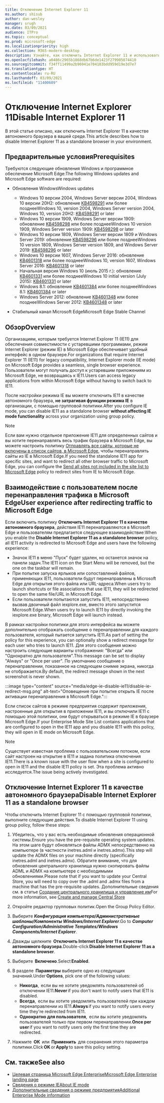 ```yaml
---
title: Отключение Internet Explorer 11
ms.author: shisub
author: dan-wesley
manager: srugh
ms.date: 03/09/2021
audience: ITPro
ms.topic: conceptual
ms.prod: microsoft-edge
ms.localizationpriority: high
ms.collection: M365-modern-desktop
description: Узнайте, как отключить Internet Explorer 11 и использовать режим Internet Explorer в Microsoft Edge.
ms.openlocfilehash: a0486c2965b1868db67b6de1423f279905074410
ms.sourcegitcommit: f34ff11499a2b96941e704103bdd959d19e3d7e7
ms.translationtype: HT
ms.contentlocale: ru-RU
ms.lasthandoff: 03/09/2021
ms.locfileid: "11400609"
---
```

# <a name="disable-internet-explorer-11"></a><span data-ttu-id="4da29-103">Отключение Internet Explorer 11</span><span class="sxs-lookup"><span data-stu-id="4da29-103">Disable Internet Explorer 11</span></span>

<span data-ttu-id="4da29-104">В этой статье описано, как отключить Internet Explorer 11 в качестве автономного браузера в вашей среде.</span><span class="sxs-lookup"><span data-stu-id="4da29-104">This article describes how to disable Internet Explorer 11 as a standalone browser in your environment.</span></span>

## <a name="prerequisites"></a><span data-ttu-id="4da29-105">Предварительные условия</span><span class="sxs-lookup"><span data-stu-id="4da29-105">Prerequisites</span></span>

<span data-ttu-id="4da29-106">Требуются следующие обновления Windows и программное обеспечение Microsoft Edge:</span><span class="sxs-lookup"><span data-stu-id="4da29-106">The following Windows updates and Microsoft Edge software are required:</span></span>

- <span data-ttu-id="4da29-107">Обновления Windows</span><span class="sxs-lookup"><span data-stu-id="4da29-107">Windows updates</span></span>

  - <span data-ttu-id="4da29-108">Windows 10 версии 2004, Windows Server версии 2004, Windows 10 версии 20H2: обновление [KB4598291](https://support.microsoft.com/topic/february-2-2021-kb4598291-os-builds-19041-789-and-19042-789-preview-6a766199-a4f1-616e-1f5c-58bdc3ca5e3b) или более позднее</span><span class="sxs-lookup"><span data-stu-id="4da29-108">Windows 10, version 2004, Windows Server version 2004, Windows 10, version 20H2: [KB4598291](https://support.microsoft.com/topic/february-2-2021-kb4598291-os-builds-19041-789-and-19042-789-preview-6a766199-a4f1-616e-1f5c-58bdc3ca5e3b) or later</span></span>
  - <span data-ttu-id="4da29-109">Windows 10 версии 1909, Windows Server версии 1909: обновление [KB4598298](https://support.microsoft.com/topic/january-21-2021-kb4598298-os-build-18363-1350-preview-02dfd9ba-91a2-1b82-dede-42f288c02511) или более позднее</span><span class="sxs-lookup"><span data-stu-id="4da29-109">Windows 10 version 1909, Windows Server version 1909: [KB4598298](https://support.microsoft.com/topic/january-21-2021-kb4598298-os-build-18363-1350-preview-02dfd9ba-91a2-1b82-dede-42f288c02511) or later</span></span>
  - <span data-ttu-id="4da29-110">Windows 10 версии 1809, Windows Server версии 1809 и Windows Server 2019: обновление [KB4598296](https://support.microsoft.com/topic/january-21-2021-kb4598296-os-build-17763-1728-preview-4c0931ff-45b7-ff59-5e00-c03b5afb363d) или более позднее</span><span class="sxs-lookup"><span data-stu-id="4da29-110">Windows 10 version 1809, Windows Server version 1809, and Windows Server 2019: [KB4598296](https://support.microsoft.com/topic/january-21-2021-kb4598296-os-build-17763-1728-preview-4c0931ff-45b7-ff59-5e00-c03b5afb363d) or later</span></span>
  - <span data-ttu-id="4da29-111">Windows 10 версии 1607, Windows Server 2016: обновление [KB4601318](https://support.microsoft.com/topic/february-9-2021-kb4601318-os-build-14393-4225-c5e3de6c-e3e6-ffb5-6197-48b9ce16446e) или более позднее</span><span class="sxs-lookup"><span data-stu-id="4da29-111">Windows 10, version 1607, Windows Server 2016: [KB4601318](https://support.microsoft.com/topic/february-9-2021-kb4601318-os-build-14393-4225-c5e3de6c-e3e6-ffb5-6197-48b9ce16446e) or later</span></span>
   - <span data-ttu-id="4da29-112">Начальная версия Windows 10 (июль 2015 г.): обновление [KB4601331](https://support.microsoft.com/office/february-9-2021%e2%80%94kb4601331-os-build-10240-18842-6227d078-fef3-8d67-27e0-1882e6cb79ff?ui=en-US&rs=en-US&ad=US) или более позднее</span><span class="sxs-lookup"><span data-stu-id="4da29-112">Windows 10 initial version (July 2015): [KB4601331](https://support.microsoft.com/office/february-9-2021%e2%80%94kb4601331-os-build-10240-18842-6227d078-fef3-8d67-27e0-1882e6cb79ff?ui=en-US&rs=en-US&ad=US) or later</span></span>
  - <span data-ttu-id="4da29-113">Windows 8.1: обновление [KB4601384](https://support.microsoft.com/topic/february-9-2021-kb4601384-monthly-rollup-16bdbb75-dd4b-2910-abc5-7891c9756b96) или более позднее</span><span class="sxs-lookup"><span data-stu-id="4da29-113">Windows 8.1: [KB4601384](https://support.microsoft.com/topic/february-9-2021-kb4601384-monthly-rollup-16bdbb75-dd4b-2910-abc5-7891c9756b96) or later</span></span>
  - <span data-ttu-id="4da29-114">Windows Server 2012: обновление [KB4601348](https://support.microsoft.com/topic/february-9-2021-kb4601348-monthly-rollup-2c338c0c-73d6-fb80-cc91-f1a86e80db0c) или более позднее</span><span class="sxs-lookup"><span data-stu-id="4da29-114">Windows Server 2012: [KB4601348](https://support.microsoft.com/topic/february-9-2021-kb4601348-monthly-rollup-2c338c0c-73d6-fb80-cc91-f1a86e80db0c) or later</span></span>
  
- <span data-ttu-id="4da29-115">Стабильный канал Microsoft Edge</span><span class="sxs-lookup"><span data-stu-id="4da29-115">Microsoft Edge Stable Channel</span></span>


## <a name="overview"></a><span data-ttu-id="4da29-116">Обзор</span><span class="sxs-lookup"><span data-stu-id="4da29-116">Overview</span></span>

<span data-ttu-id="4da29-117">Организациям, которым требуется Internet Explorer 11 (IE11) для обеспечения совместимости с устаревшими программами, режим Internet Explorer (режим IE) в Microsoft Edge обеспечивает удобный интерфейс в одном браузере.</span><span class="sxs-lookup"><span data-stu-id="4da29-117">For organizations that require Internet Explorer 11 (IE11) for legacy compatibility, Internet Explorer mode (IE mode) on Microsoft Edge provides a seamless, single browser experience.</span></span> <span data-ttu-id="4da29-118">Пользователи могут получать доступ к устаревшим приложениям из Microsoft Edge, не возвращаясь к IE11.</span><span class="sxs-lookup"><span data-stu-id="4da29-118">Users can access legacy applications from within Microsoft Edge without having to switch back to IE11.</span></span>

<span data-ttu-id="4da29-119">После настройки режима IE вы можете отключить IE11 в качестве автономного браузера, **не затрагивая функции режима IE** в организации, с помощью групповой политики.</span><span class="sxs-lookup"><span data-stu-id="4da29-119">After you configure IE mode, you can disable IE11 as a standalone browser **without affecting IE mode functionality** across your organization using group policy.</span></span>

> [!NOTE]
> <span data-ttu-id="4da29-120">Если вам нужно отдельное приложение IE11 для определенных сайтов и вы хотите перенаправлять весь трафик браузера в Microsoft Edge, вы можете настроить политику [Отправлять все сайты, которые не включены в список сайтов, в Microsoft Edge](https://docs.microsoft.com/deployedge/edge-ie-mode-policies#redirect-sites-from-ie-to-microsoft-edge), чтобы перенаправлять сайты из IE в Microsoft Edge.</span><span class="sxs-lookup"><span data-stu-id="4da29-120">If you need the standalone IE11 app for specific sites, and want to redirect all other browser traffic to Microsoft Edge, you can configure the [Send all sites not included in the site list to Microsoft Edge](https://docs.microsoft.com/deployedge/edge-ie-mode-policies#redirect-sites-from-ie-to-microsoft-edge) policy to redirect sites from IE to Microsoft Edge.</span></span>

## <a name="user-experience-after-redirecting-traffic-to-microsoft-edge"></a><span data-ttu-id="4da29-121">Взаимодействие с пользователем после перенаправления трафика в Microsoft Edge</span><span class="sxs-lookup"><span data-stu-id="4da29-121">User experience after redirecting traffic to Microsoft Edge</span></span>

<span data-ttu-id="4da29-122">Если включить политику **Отключить Internet Explorer 11 в качестве автономного браузера**, действия IE11 перенаправляются в Microsoft Edge и пользователям предлагается следующее взаимодействие:</span><span class="sxs-lookup"><span data-stu-id="4da29-122">When you enable the **Disable Internet Explorer 11 as a standalone browser** policy, all IE11 activity is redirected to Microsoft Edge and users have the following experience:</span></span>

- <span data-ttu-id="4da29-123">Значок IE11 в меню "Пуск" будет удален, но останется значок на панели задач.</span><span class="sxs-lookup"><span data-stu-id="4da29-123">The IE11 icon on the Start Menu will be removed, but the one on the taskbar will remain.</span></span>
- <span data-ttu-id="4da29-124">При попытке запуска ярлыков или сопоставлений файлов, применяющих IE11, пользователи будут перенаправлены в Microsoft Edge для открытия этого файла или URL-адреса.</span><span class="sxs-lookup"><span data-stu-id="4da29-124">When users try to launch shortcuts or file associations that use IE11, they will be redirected to open the same file/URL in Microsoft Edge.</span></span>
- <span data-ttu-id="4da29-125">Если пользователи попытаются запустить IE11, непосредственно вызвав двоичный файл iexplore.exe, вместо этого запустится Microsoft Edge.</span><span class="sxs-lookup"><span data-stu-id="4da29-125">When users try to launch IE11 by directly invoking the iexplore.exe binary, Microsoft Edge will launch instead.</span></span>

<span data-ttu-id="4da29-126">В рамках настройки политики для этого интерфейса вы можете дополнительно отображать сообщение о перенаправлении для каждого пользователя, который пытается запустить IE11.</span><span class="sxs-lookup"><span data-stu-id="4da29-126">As part of setting the policy for this experience, you can optionally show a redirect message for each user who tries to launch IE11.</span></span> <span data-ttu-id="4da29-127">Для этого сообщения можно настроить следующие варианты отображения: "Всегда" или "Однократно для пользователя".</span><span class="sxs-lookup"><span data-stu-id="4da29-127">This message can be set to display "Always" or "Once per user".</span></span> <span data-ttu-id="4da29-128">По умолчанию сообщение о перенаправлении, показанное на следующем снимке экрана, никогда не отображается.</span><span class="sxs-lookup"><span data-stu-id="4da29-128">By default, the redirect message shown in the next screenshot is never shown.</span></span>

:::image type="content" source="media/edge-ie-disable-ie11/disable-ie-redirect-msg.png" alt-text="Оповещение при попытке открыть IE после активации перенаправления в Microsoft Edge.":::

<span data-ttu-id="4da29-130">Если список сайтов в режиме предприятия содержит приложения, настроенные для открытия в приложении IE11, и вы отключили IE11 с помощью этой политики, они будут открываться в режиме IE в браузере Microsoft Edge.</span><span class="sxs-lookup"><span data-stu-id="4da29-130">If your Enterprise Mode Site List contains applications that are configured to open in the IE11 app and you disable IE11 with this policy, they will open in IE mode on Microsoft Edge.</span></span>
> [!NOTE]
> <span data-ttu-id="4da29-131">Существует известная проблема с пользовательским потоком, если сайт настроен на открытие в IE11 и задана политика отключения IE11.</span><span class="sxs-lookup"><span data-stu-id="4da29-131">There is a known issue with the user flow when a site is configured to open in IE11 and the disable IE11 policy is set.</span></span> <span data-ttu-id="4da29-132">Эта проблема активно исследуется.</span><span class="sxs-lookup"><span data-stu-id="4da29-132">The issue being actively investigated.</span></span>

## <a name="disable-internet-explorer-11-as-a-standalone-browser"></a><span data-ttu-id="4da29-133">Отключение Internet Explorer 11 в качестве автономного браузера</span><span class="sxs-lookup"><span data-stu-id="4da29-133">Disable Internet Explorer 11 as a standalone browser</span></span>

<span data-ttu-id="4da29-134">Чтобы отключить Internet Explorer 11 с помощью групповой политики, выполните следующие действия.</span><span class="sxs-lookup"><span data-stu-id="4da29-134">To disable Internet Explorer 11 using group policy, follow these steps:</span></span>

1. <span data-ttu-id="4da29-135">Убедитесь, что у вас есть необходимые обновления операционной системы.</span><span class="sxs-lookup"><span data-stu-id="4da29-135">Ensure you have the pre-requisite operating system updates.</span></span> <span data-ttu-id="4da29-136">На этом шаге будут обновляться файлы ADMX непосредственно на компьютере (в частности inetres.adml и inetres.admx).</span><span class="sxs-lookup"><span data-stu-id="4da29-136">This step will update the ADMX files on your machine directly (specifically inetres.adml and inetres.admx).</span></span> <span data-ttu-id="4da29-137">Обратите внимание, что для обновления центрального хранилища нужно скопировать файлы ADML и ADMX на компьютере с необходимыми обновлениями.</span><span class="sxs-lookup"><span data-stu-id="4da29-137">Please note that if you want to update your Central Store, you will need to copy over the .adml and .admx files from a machine that has the pre-requisite updates.</span></span> <span data-ttu-id="4da29-138">Дополнительные сведения см. в статье [Создание центрального хранилища и управление им](https://docs.microsoft.com/troubleshoot/windows-client/group-policy/create-and-manage-central-store)</span><span class="sxs-lookup"><span data-stu-id="4da29-138">For more information, see [Create and manage Central Store](https://docs.microsoft.com/troubleshoot/windows-client/group-policy/create-and-manage-central-store)</span></span>
2. <span data-ttu-id="4da29-139">Откройте редактор групповых политик.</span><span class="sxs-lookup"><span data-stu-id="4da29-139">Open the Group Policy Editor.</span></span>
3. <span data-ttu-id="4da29-140">Выберите ***Конфигурация компьютера/Административные шаблоны/Компоненты Windows/Internet Explorer***.</span><span class="sxs-lookup"><span data-stu-id="4da29-140">Go to ***Computer Configuration/Administrative Templates/Windows Components/Internet Explorer***.</span></span> 
4. <span data-ttu-id="4da29-141">Дважды щелкните  **Отключить Internet Explorer 11 в качестве автономного браузера**.</span><span class="sxs-lookup"><span data-stu-id="4da29-141">Double-click **Disable Internet Explorer 11 as a standalone browser**.</span></span>
5. <span data-ttu-id="4da29-142">Выберите  **Включено**.</span><span class="sxs-lookup"><span data-stu-id="4da29-142">Select **Enabled**.</span></span>
6. <span data-ttu-id="4da29-143">В разделе  **Параметры** выберите одно из следующих значений.</span><span class="sxs-lookup"><span data-stu-id="4da29-143">Under **Options**, pick one of the following values:</span></span>

   - <span data-ttu-id="4da29-144">**Никогда**,  если вы не хотите уведомлять пользователей об отключении IE11.</span><span class="sxs-lookup"><span data-stu-id="4da29-144">**Never** if you don’t want to notify users that IE11 is disabled.</span></span>
   - <span data-ttu-id="4da29-145">**Всегда**,  если вы хотите уведомлять пользователей при каждом перенаправлении из IE11.</span><span class="sxs-lookup"><span data-stu-id="4da29-145">**Always** if you want to notify users every time they're redirected from IE11.</span></span>
   - <span data-ttu-id="4da29-146">**Однократно для пользователя**,  если вы хотите уведомлять пользователей только при первом перенаправлении.</span><span class="sxs-lookup"><span data-stu-id="4da29-146">**Once per user** if you want to notify users only the first time they are redirected.</span></span>

7. <span data-ttu-id="4da29-147">Нажмите  **ОК**  или  **Применить**  для сохранения этого параметра политики.</span><span class="sxs-lookup"><span data-stu-id="4da29-147">Click **OK** or **Apply** to save this policy setting.</span></span>

## <a name="see-also"></a><span data-ttu-id="4da29-148">См. также</span><span class="sxs-lookup"><span data-stu-id="4da29-148">See also</span></span>

- [<span data-ttu-id="4da29-149">Целевая страница Microsoft Edge Enterprise</span><span class="sxs-lookup"><span data-stu-id="4da29-149">Microsoft Edge Enterprise landing page</span></span>](https://aka.ms/EdgeEnterprise)
- [<span data-ttu-id="4da29-150">Сведения о режиме IE</span><span class="sxs-lookup"><span data-stu-id="4da29-150">About IE mode</span></span>](https://docs.microsoft.com/deployedge/edge-ie-mode)
- [<span data-ttu-id="4da29-151">Дополнительные сведения о режиме предприятия</span><span class="sxs-lookup"><span data-stu-id="4da29-151">Additional Enterprise Mode information</span></span>](https://docs.microsoft.com/internet-explorer/ie11-deploy-guide/enterprise-mode-overview-for-ie11)
